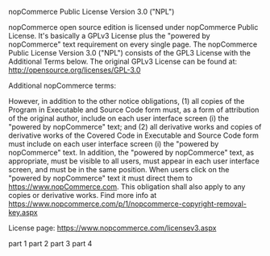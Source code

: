 nopCommerce Public License Version 3.0 ("NPL")


nopCommerce open source edition is licensed under nopCommerce Public License. It's basically a GPLv3 License plus the "powered by nopCommerce" text requirement on every single page. The nopCommerce Public License Version 3.0 ("NPL") consists of the GPL3 License with the Additional Terms below. The original GPLv3 License can be found at: http://opensource.org/licenses/GPL-3.0

Additional nopCommerce terms:

However, in addition to the other notice obligations, (1) all copies of the Program in Executable and Source Code form must, as a form of attribution of the original author, include on each user interface screen (i) the "powered by nopCommerce" text; and (2) all derivative works and copies of derivative works of the Covered Code in Executable and Source Code form must include on each user interface screen (i) the "powered by nopCommerce" text. In addition, the "powered by nopCommerce" text, as appropriate, must be visible to all users, must appear in each user interface screen, and must be in the same position. When users click on the "powered by nopCommerce" text it must direct them to https://www.nopCommerce.com. This obligation shall also apply to any copies or derivative works. Find more info at https://www.nopcommerce.com/p/1/nopcommerce-copyright-removal-key.aspx


License page: https://www.nopcommerce.com/licensev3.aspx

part 1
part 2
part 3
part 4


